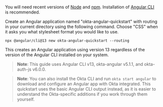 
You will need recent versions of [Node](https://nodejs.org/en/) and  [npm](https://www.npmjs.com/). Installation of [Angular CLI](https://angular.io/cli) is recommended.

Create an Angular application named "okta-angular-quickstart" with routing in your current directory using the following command. Choose "CSS" when it asks you what stylesheet format you would like to use.

```shell
npx @angular/cli@13 new okta-angular-quickstart --routing
```

This creates an Angular application using version 13 regardless of the version of the Angular CLI installed on your system.

> **Note**: This guide uses Angular CLI v13, okta-angular v5.1.1, and okta-auth-js v6.0.0.

> **Note**: You can also install the Okta CLI and run `okta start angular` to download and configure an Angular app with Okta integrated. This quickstart uses the basic Angular CLI output instead, as it is easier to understand the Okta-specific additions if you work through them yourself.